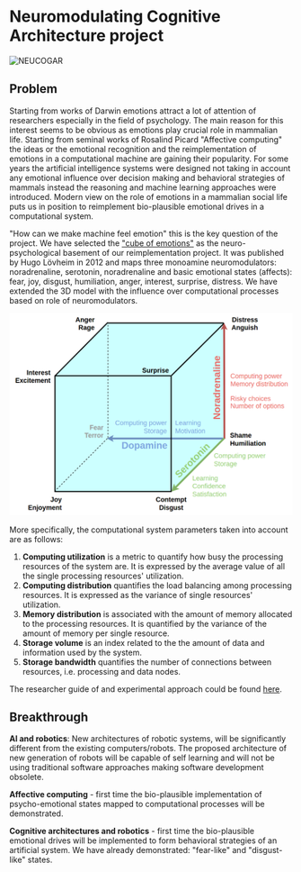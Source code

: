 # Neuromodulating Cognitive Architecture project

![NEUCOGAR](./logo.png)

## Problem

Starting from works of Darwin emotions attract a lot of attention of researchers especially in the field of psychology. The main reason for this interest seems to be obvious as emotions play crucial role in mammalian life. Starting from seminal works of Rosalind Picard "Affective computing" the ideas or the emotional recognition and the reimplementation of emotions in a computational machine are gaining their popularity. For some years the artificial intelligence systems were designed not taking in account any emotional influence over decision making and behavioral strategies of mammals instead the reasoning and machine learning approaches were introduced. Modern view on the role of emotions in a mammalian social life puts us in position to reimplement bio-plausible emotional drives in a computational system. 

"How can we make machine feel emotion" this is the key question of the project.
We have selected the ["cube of emotions"](https://en.wikipedia.org/wiki/L%C3%B6vheim_cube_of_emotion) as the neuro-psychological basement of our reimplementation project. It was published by Hugo Lövheim in 2012 and maps three monoamine neuromodulators: noradrenaline, serotonin, noradrenaline and basic emotional states (affects): fear, joy, disgust, humiliation, anger, interest, surprise, distress. We have extended the 3D model with the influence over computational processes based on role of neuromodulators. 

![Extended "cube of emotions"](cube.png)

More specifically, the computational system parameters taken into account are as follows:

1. **Computing utilization** is a metric to quantify how busy the processing resources of the system are. It is expressed by the average value of all the single processing resources' utilization.
1. **Computing distribution** quantifies the load balancing among processing resources. It is expressed as the variance of single resources' utilization.
1. **Memory distribution** is associated with the amount of memory allocated to the processing resources. It is quantified by the variance of the amount of memory per single resource.
1. **Storage volume** is an index related to the the amount of data and information used by the system. 
1. **Storage bandwidth** quantifies the number of connections between resources, i.e. processing and data nodes.

The researcher guide of and experimental approach could be found [here](neucogar.md).

## Breakthrough

**AI and robotics**: New architectures of robotic systems, will be significantly different from the existing computers/robots. The proposed architecture of new generation of robots will be capable of self learning and will not be using traditional software approaches making software development obsolete.

**Affective computing** - first time the bio-plausible implementation of psycho-emotional states mapped to computational processes will be demonstrated. 

**Cognitive architectures and robotics** - first time the bio-plausible emotional drives will be implemented to form behavioral strategies of an artificial system. We have already demonstrated: "fear-like" and "disgust-like" states.
